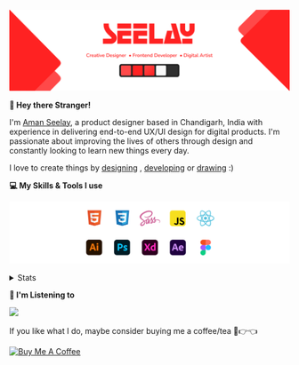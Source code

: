 [![banner](./images/seelay.svg)](https://www.seelay.in)

**👋 Hey there Stranger!**

I'm [Aman Seelay](https://www.seelay.in), a product designer based in Chandigarh, India with experience in delivering end-to-end UX/UI design for digital products. I'm passionate about improving the lives of others through design and constantly looking to learn new things every day.

I love to create things by [designing](https://www.seelay.in/#work) , [developing](https://www.seelay.in/#projects) or [drawing](https://art.seelay.in) :)

**💻 My Skills & Tools I use**

[![banner](./images/skills&tools.svg)](https://www.seelay.in/about)

<details>
  <summary>Stats</summary>

---

<!--START_SECTION:waka-->
![Profile Views](http://img.shields.io/badge/Profile%20Views-0-blue)

**🐱 My GitHub Data** 

> 🏆 276 Contributions in the Year 2022
 > 
> 📦 672.8 kB Used in GitHub's Storage 
 > 
> 💼 Opted to Hire
 > 
> 📜 2 Public Repositories 
 > 
> 🔑 36 Private Repositories  
 > 
**I'm a Night 🦉** 

```text
🌞 Morning    122 commits    ████░░░░░░░░░░░░░░░░░░░░░   16.51% 
🌆 Daytime    117 commits    ████░░░░░░░░░░░░░░░░░░░░░   15.83% 
🌃 Evening    213 commits    ███████░░░░░░░░░░░░░░░░░░   28.82% 
🌙 Night      287 commits    █████████░░░░░░░░░░░░░░░░   38.84%

```
📅 **I'm Most Productive on Thursday** 

```text
Monday       130 commits    ████░░░░░░░░░░░░░░░░░░░░░   17.59% 
Tuesday      82 commits     ██░░░░░░░░░░░░░░░░░░░░░░░   11.1% 
Wednesday    98 commits     ███░░░░░░░░░░░░░░░░░░░░░░   13.26% 
Thursday     141 commits    ████░░░░░░░░░░░░░░░░░░░░░   19.08% 
Friday       97 commits     ███░░░░░░░░░░░░░░░░░░░░░░   13.13% 
Saturday     77 commits     ██░░░░░░░░░░░░░░░░░░░░░░░   10.42% 
Sunday       114 commits    ███░░░░░░░░░░░░░░░░░░░░░░   15.43%

```


📊 **This Week I Spent My Time On** 

```text
⌚︎ Time Zone: Asia/Kolkata

💬 Programming Languages: 
JSON                     21 mins             █████████████░░░░░░░░░░░░   53.37% 
JavaScript               18 mins             ███████████░░░░░░░░░░░░░░   46.63%

🔥 Editors: 
VS Code                  39 mins             █████████████████████████   100.0%

💻 Operating System: 
Windows                  39 mins             █████████████████████████   100.0%

```

**I Mostly Code in JavaScript** 

```text
JavaScript               28 repos            ███████████████████░░░░░░   75.68% 
TypeScript               9 repos             ██████░░░░░░░░░░░░░░░░░░░   24.32%

```



 Last Updated on 29/09/2022 07:12:18 UTC
<!--END_SECTION:waka-->

---

 </details>

**🎵 I'm Listening to**

<object data="https://now-play.vercel.app/api/generate?uid=7a17a86e-d6b7-43b5-8d9c-1d6dae42a779" >

  <img src="https://now-play.vercel.app/api/generate?uid=7a17a86e-d6b7-43b5-8d9c-1d6dae42a779" />

</object>

If you like what I do, maybe consider buying me a coffee/tea 🥺👉👈

<a href="https://www.buymeacoffee.com/seelay" target="_blank"><img src="https://cdn.buymeacoffee.com/buttons/v2/default-red.png" alt="Buy Me A Coffee" width="150" ></a>
